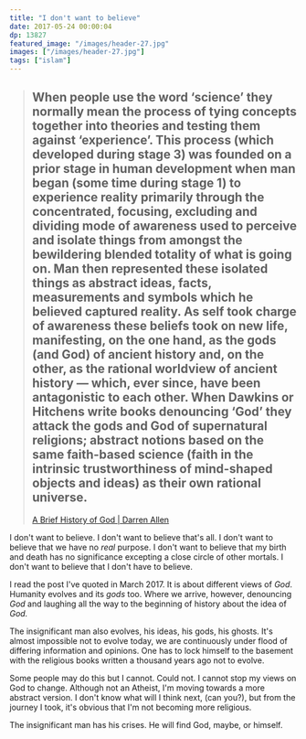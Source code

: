 ```yaml
---
title: "I don't want to believe"
date: 2017-05-24 00:00:04
dp: 13827
featured_image: "/images/header-27.jpg"
images: ["/images/header-27.jpg"]
tags: ["islam"]
---
```




> When people use the word ‘science’ they normally mean the process of tying
> concepts together into theories and testing them against ‘experience’. This
> process (which developed during stage 3) was founded on a prior stage in human
> development when man began (some time during stage 1) to experience reality
> primarily through the concentrated, focusing, excluding and dividing mode of
> awareness used to perceive and isolate things from amongst the bewildering
> blended totality of what is going on. Man then represented these isolated
> things as abstract ideas, facts, measurements and symbols which he believed
> captured reality. As self took charge of awareness these beliefs took on new
> life, manifesting, on the one hand, as the gods (and God) of ancient history
> and, on the other, as the rational worldview of ancient history — which, ever
> since, have been antagonistic to each other. When Dawkins or Hitchens write
> books denouncing ‘God’ they attack the gods and God of supernatural religions;
> abstract notions based on the same faith-based science (faith in the intrinsic
> trustworthiness of mind-shaped objects and ideas) as their own rational
> universe.
> --
> [ A Brief History of God | Darren Allen ](http://expressiveegg.org/2017/02/25/brief-history-god/)

I don't want to believe. I don't want to believe that's all. I don't want to
believe that we have no *real* purpose. I don't want to believe that my birth
and death has no significance excepting a close circle of other mortals. I don't
want to believe that I don't have to believe. 

I read the post I've quoted in March 2017. It is about different views of *God*.
Humanity evolves and its *gods* too. Where we arrive, however, denouncing *God*
and laughing all the way to the beginning of history about the idea of *God.*

The insignificant man also evolves, his ideas, his gods, his ghosts. It's almost
impossible not to evolve today, we are continuously under flood of differing
information and opinions. One has to lock himself to the basement with the
religious books written a thousand years ago not to evolve.

Some people may do this but I cannot. Could not. I cannot stop my views on God
to change. Although not an Atheist, I'm moving towards a more abstract version.
I don't know what will I think next, (can you?), but from the journey I took,
it's obvious that I'm not becoming more religious. 

The insignificant man has his crises. He will find God, maybe, or himself. 



